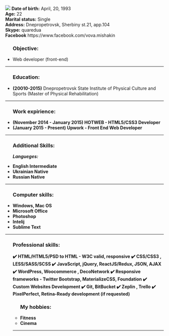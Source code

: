 <img src="https://github.com/Quared/resume/blob/master/img/ava.png">
<b>Date of birth:</b> April, 20, 1993<br>
<b>Age:</b> 22 <br>
<b>Marital status:</b> Single</b></br>
<b>Address:</b> Dnepropetrovsk, Sherbiny st.21, app.104</br>
<b>Skype:</b> quaredua<br>
<b>Facebook</b> https://www.facebook.com/vova.mishakin<br>
<ul><h3>Objective:</h3>

<li>Web developer (front-end)<br></li></ul><hr>

<ul><h3>Education:</h3>

<li><b>(20010-2015)</b> Dnepropetrovsk State Institute of Physical Culture and Sports (Master of Physical Rehabilitation)<br></li></ul><hr>
<ul><h3>Work expirience:</h3>

<li><b>(November 2014 - January 2015) HOTWEB - HTML5/CSS3 Developer<br></li>
<li><b>(January 2015 - Present) Upwork - Front End Web Developer<br></li></ul><hr>

<ul><h3>Additional Skills:</h3>

<i>Langueges:</i><br>

<li>English Intermediate</li>
<li>Ukrainian Native</li>
<li>Russian Native</li></ul><hr>
<ul><h3>Computer skills:</h3>

<li>Windows, Mac OS</li>
<li>Microsoft Office</li>
<li>Photoshop</li>
<li>Intelij</li>
<li>Sublime Text</li></ul><hr>
<ul><h3>Professional skills:</h3>

✔️ HTML/HTML5/PSD to HTML - W3C valid, responsive 
✔️ CSS/CSS3 , LESS/SASS/SCSS
✔️ JavaScript, jQuery, ReactJS/Redux, JSON, AJAX
✔️ WordPress, Woocommerce , DecoNetwork
✔️ Responsive frameworks - Twitter Bootstrap, MaterializeCSS, Foundation
✔️ Custom Websites Development 
✔️ Git, BitBucket
✔️ Zeplin , Trello
✔️ PixelPerfect, Retina-Ready development (if requested)
<ul><h3>My hobbies:</h3>
<li>Fitness</li>
<li>Cinema</li></ul><hr>

